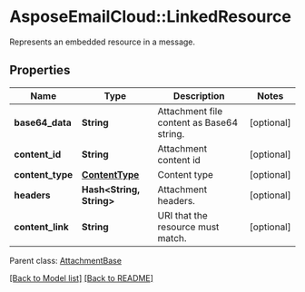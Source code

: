 # AsposeEmailCloud::LinkedResource

Represents an embedded resource in a message.             

## Properties
Name | Type | Description | Notes
---- | ---- | ----------- | -----
**base64_data** |**String** | Attachment file content as Base64 string.              | [optional] 
**content_id** |**String** | Attachment content id              | [optional] 
**content_type** |[**ContentType**](ContentType.md) | Content type              | [optional] 
**headers** |**Hash&lt;String, String&gt;** | Attachment headers.              | [optional] 
**content_link** |**String** | URI that the resource must match.              | [optional] 

Parent class: [AttachmentBase](AttachmentBase.md)


[[Back to Model list]](Models.md) [[Back to README]](README.md)
